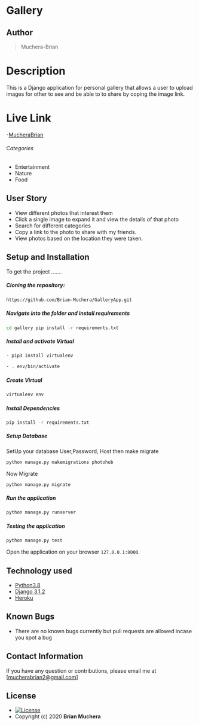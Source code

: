 # Gallery

## Author

> Muchera-Brian

# Description

This is a Django application for personal gallery that allows a user to upload images for other to see and be able to to share by coping the image link.

# Live Link
-[MucheraBrian](https://briangallery2.herokuapp.com)



###### Categories

- Entertainment
- Nature
- Food

## User Story  
  
* View different photos that interest them  
* Click a single image to expand it and view the details of that photo  
* Search for different categories   
* Copy a link to the photo to share with my friends.  
* View photos based on the location they were taken.

## Setup and Installation

To get the project .......

##### Cloning the repository:

```bash
https://github.com/Brian-Muchera/GalleryApp.git
```

##### Navigate into the folder and install requirements

```bash
cd gallery pip install -r requirements.txt
```

##### Install and activate Virtual

```bash
- pip3 install virtualenv
```

```bash
- . env/bin/activate
```

##### Create Virtual

```bash
virtualenv env
```

##### Install Dependencies

```bash
pip install -r requirements.txt
```

##### Setup Database

SetUp your database User,Password, Host then make migrate

```bash
python manage.py makemigrations photohub
```

Now Migrate

```bash
python manage.py migrate
```

##### Run the application

```bash
python manage.py runserver
```

##### Testing the application

```bash
python manage.py test
```

Open the application on your browser `127.0.0.1:8000`.

## Technology used

- [Python3.8](https://www.python.org/)
- [Django 3.1.2](https://docs.djangoproject.com/en/2.2/)
- [Heroku](https://heroku.com)

## Known Bugs

- There are no known bugs currently but pull requests are allowed incase you spot a bug

## Contact Information

If you have any question or contributions, please email me at [mucherabrian2@gmail.com]

## License

- [![License](https://img.shields.io/packagist/l/loopline-systems/closeio-api-wrapper.svg)](https://github.com/default-007/Galleria/blob/master/LICENSE)
- Copyright (c) 2020 **Brian Muchera**
